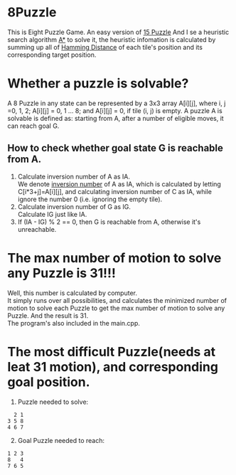 # 8Puzzle
This is Eight Puzzle Game. An easy version of [15 Puzzle](https://en.wikipedia.org/wiki/15_puzzle)
And I se a heuristic search algorithm [A*](https://en.wikipedia.org/wiki/A*_search_algorithm) to solve it, the heuristic infomation is calculated by summing up all of [Hamming Distance](https://en.wikipedia.org/wiki/Hamming_distance) of each tile's position and its corresponding target position.

# Whether a puzzle is solvable? 
A 8 Puzzle in any state can be represented by a 3x3 array A[i][j], where i, j =0, 1, 2; A[i][j] = 0, 1 ... 8; and A[i][j] = 0, if tile (i, j) is empty. A puzzle A is solvable is defined as: starting from A, after a number of eligible moves, it can reach goal G.
## How to check whether goal state G is reachable from A.
1. Calculate inversion number of A as IA.  
We denote [inversion number](https://en.wikipedia.org/wiki/Inversion_(discrete_mathematics)#Inversion_number) of A as IA, which is calculated by letting C[i*3+j]=A[i][j], and calculating inversion number of C as IA, while ignore the number 0 (i.e. ignoring the empty tile).
2. Calculate inversion number of G as IG.  
Calculate IG just like IA.
3. If (IA - IG) % 2 == 0, then G is reachable from A, otherwise it's unreachable.

# The max number of motion to solve any Puzzle is 31!!!
Well, this number is calculated by computer.  
It simply runs over all possibilities, and calculates the minimized number of motion to solve each Puzzle to get the max number of motion to solve any Puzzle.
And the result is 31.  
The program's also included in the main.cpp.

# The most difficult Puzzle(needs at leat 31 motion), and corresponding goal position.
1. Puzzle needed to solve:
~~~
  2 1 
3 5 8 
4 6 7 
~~~

2. Goal Puzzle needed to reach:
~~~
1 2 3 
8   4 
7 6 5 
~~~
